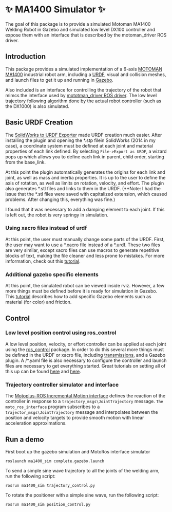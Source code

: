 # :sparkles: MA1400 Simulator :sparkles:

The goal of this package is to provide a simulated Motoman MA1400 Welding Robot in Gazebo and simulated low level DX100 controller and expose them with an interface that is described by the motoman_driver ROS driver.

## Introduction

This package provides a simulated implementation of a 6-axis [MOTOMAN MA1400](http://www.motoman.co.uk/en/products/robots/product-view/?tx_catalogrobot_pi1%5Buid%5D=2508&cHash=d3ce061255ce9c779404fd7022030526) industrial robot arm, including a [URDF](http://wiki.ros.org/urdf), visual and collision meshes, and launch files to get it up and running in [Gazebo](http://gazebosim.org/).

Also included is an interface for controlling the trajectory of the robot that mimcs the interface used by [mototman_driver ROS driver](http://wiki.ros.org/motoman_driver). The low level trajectory following algorithm done by the actual robot controller \(such as the DX1000\) is also simulated.

## Basic URDF Creation

The [SolidWorks to URDF Exporter](http://wiki.ros.org/sw_urdf_exporter) made URDF creation much easier. After installing the plugin and opening the \*.stp filein SolidWorks \(2014 in my case\), a coordinate system must be defined at each joint and material properties of each link defined. By selecting `File->Export as URDF`, a wizard pops up which allows you to define each link in parent, child order, starting from the base_link.

At this point the plugin automatically generates the origins for each link and joint, as well as mass and inertia properties. It is up to the user to define the axis of rotation, as well as limits on rotation, velocity, and effort. The plugin also generates \*.stl files and links to them in the URDF. \(\*\*Note: I had the issue that the \*.stl files were saved with capitalized extension, which caused problems. After changing this, everything was fine.\)

I found that it was necessary to add a damping element to each joint. If this is left out, the robot is very springy in simulation.

### Using xacro files instead of urdf

At this point, the user must manually change some parts of the URDF. First, the user may want to use a \*.xacro file instead of a \*.urdf. These two files are very similar, except xacro files can use macros to generate repetitive blocks of text, making the file cleaner and less prone to mistakes. For more imformation, check out this [tutorial](http://wiki.ros.org/urdf/Tutorials/Using%20Xacro%20to%20Clean%20Up%20a%20URDF%20File).

### Additional gazebo specific elements

At this point, the simulated robot can be viewed inside rviz. However, a few more things must be defined before it is ready for simulation in Gazebo. This [tutorial](http://gazebosim.org/tutorials/?tut=ros_urdf) describes how to add specific Gazebo elements such as material (for color) and friction.

## Control

### Low level position control using ros_control

A low level position, velocity, or effort controller can be applied at each joint using the [ros_control](http://wiki.ros.org/ros_control) package. In order to do this several more things must be defined in the URDF or xacro file, including [transmissions](http://wiki.ros.org/urdf/XML/Transmission), and a Gazebo plugin. A /*.yaml file is also necessary to configure the controller and launch files are necessary to get everything started. Great tutorials on setting all of this up can be found [here](http://wiki.ros.org/urdf/Tutorials/Using%20a%20URDF%20in%20Gazebo) and [here](http://gazebosim.org/tutorials/?tut=ros_control).

### Trajectory controller simulator and interface

The [Motoplus-ROS Incremental Motion interface](http://wiki.ros.org/motoman_driver?action=AttachFile&do=get&target=MotoRos_EDS.pdf) defines the reaction of the controller in response to a `trajectory_msgs\JointTrajectory` message. `The moto_ros_interface` program subscribes to a `trajector_msgs\JointTrajectory` message and interpolates between the position and velocity targets to provide smooth motion with linear acceleration approximations.

## Run a demo

First boot up the gazebo simulation and MotoRos interface simulator
```
roslaunch ma1400_sim complete.gazebo.launch
```
To send a simple sine wave trajectory to all the joints of the welding arm, run the following script:
```
rosrun ma1400_sim trajectory_control.py
```
To rotate the positioner with a simple sine wave, run the following script:
```
rosrun ma1400_sim position_control.py
```
